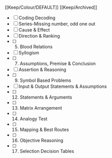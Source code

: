 [[Keep/Colour/DEFAULT]] [[Keep/Archived]] 

- [ ] Coding Decoding
- [ ] Series-Missing number, odd one out
- [ ] Cause & Effect
- [ ] Direction & Ranking
- [ ] 5. Blood Relations
- [ ] Syllogism
- [ ] 7. Assumptions, Premise & Conclusion
- [ ] Assertion & Reasoning
- [ ] 9. Symbol Based Problems
- [ ] Input & Output Statements & Assumptions
- [ ] 12. Statements & Arguments
- [ ] 13. Matrix Arrangement
- [ ] 14. Analogy Test
- [ ] 15. Mapping & Best Routes
- [ ] 16. Objective Reasoning
- [ ] 17. Selection Decision Tables
